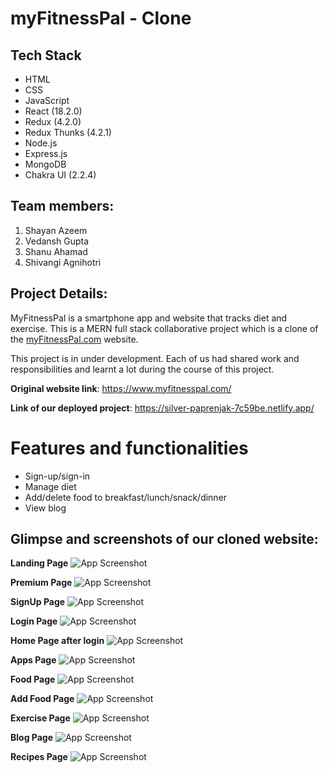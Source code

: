 # myFitnessPal - Clone

## Tech Stack

- HTML
- CSS
- JavaScript
- React (18.2.0)
- Redux (4.2.0)
- Redux Thunks (4.2.1)
- Node.js
- Express.js
- MongoDB
- Chakra UI (2.2.4)

## Team members:

1. Shayan Azeem
2. Vedansh Gupta
3. Shanu Ahamad
4. Shivangi Agnihotri

## Project Details:
MyFitnessPal is a smartphone app and website that tracks diet and exercise. This is a MERN full stack collaborative project which is a clone of the [myFitnessPal.com](https://www.myfitnesspal.com/) website.

This project is in under development. Each of us had shared work and responsibilities and learnt a lot during the course of this project.

**Original website link**: https://www.myfitnesspal.com/

**Link of our deployed project**: https://silver-paprenjak-7c59be.netlify.app/

# Features and functionalities

- Sign-up/sign-in
- Manage diet
- Add/delete food to breakfast/lunch/snack/dinner
- View blog

## Glimpse and screenshots of our cloned website:

**Landing Page**
![App Screenshot](https://github.com/rajashree27/smooth-flavor-1645/blob/master/screenshots/landingPage.png?raw=true)

**Premium Page**
![App Screenshot](https://github.com/rajashree27/smooth-flavor-1645/blob/master/screenshots/premium.png?raw=true)

**SignUp Page**
![App Screenshot](https://github.com/rajashree27/smooth-flavor-1645/blob/master/screenshots/signup.png?raw=true)

**Login Page**
![App Screenshot](https://github.com/rajashree27/smooth-flavor-1645/blob/master/screenshots/login.png?raw=true)

**Home Page after login**
![App Screenshot](https://github.com/rajashree27/smooth-flavor-1645/blob/master/screenshots/homeAfterLogin.png?raw=true)

**Apps Page**
![App Screenshot](https://github.com/rajashree27/smooth-flavor-1645/blob/master/screenshots/apps.png?raw=true)

**Food Page**
![App Screenshot](https://github.com/rajashree27/smooth-flavor-1645/blob/master/screenshots/food.png?raw=true)

**Add Food Page**
![App Screenshot](https://github.com/rajashree27/smooth-flavor-1645/blob/master/screenshots/addFood.png?raw=true)

**Exercise Page**
![App Screenshot](https://github.com/rajashree27/smooth-flavor-1645/blob/master/screenshots/exercise.png?raw=true)

**Blog Page**
![App Screenshot](https://github.com/rajashree27/smooth-flavor-1645/blob/master/screenshots/blog.jpeg?raw=true)

**Recipes Page**
![App Screenshot](https://github.com/rajashree27/smooth-flavor-1645/blob/master/screenshots/recipes.jpeg?raw=true)

